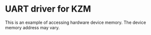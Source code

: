 <!--
     Copyright 2017, Data61, CSIRO (ABN 41 687 119 230)

     SPDX-License-Identifier: CC-BY-SA-4.0
-->

# UART driver for KZM

This is an example of accessing hardware device memory. The device memory
address may vary.
